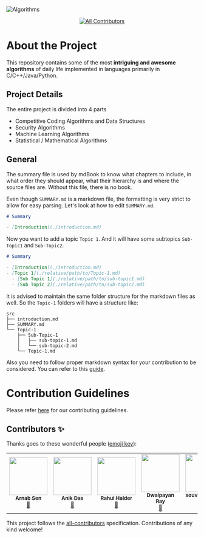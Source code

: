 ![Algorithms](https://socialify.git.ci/codeiiest-dev/algorithms/image?description=1&font=Raleway&forks=1&issues=1&language=1&owner=1&pattern=Charlie%20Brown&pulls=1&stargazers=1&theme=Dark)

<center>

<!-- ALL-CONTRIBUTORS-BADGE:START - Do not remove or modify this section -->
[![All Contributors](https://img.shields.io/badge/all_contributors-7-orange.svg?style=for-the-badge)](#contributors)
<!-- ALL-CONTRIBUTORS-BADGE:END -->

</center>

# About the Project

This repository contains some of the most **intriguing and awesome algorithms** of daily life implemented in languages primarily in C/C++/Java/Python.

## Project Details

The entire project is divided into 4 parts

- Competitive Coding Algorithms and Data Structures
- Security Algorithms
- Machine Learning Algorithms
- Statistical / Mathematical Algorithms

## General

The summary file is used by mdBook to know what chapters to include, in what order they should appear, what their hierarchy is and where the source files are. Without this file, there is no book.

Even though `SUMMARY.md` is a markdown file, the formatting is very strict to allow for easy parsing.
Let's look at how to edit `SUMMARY.md`.

```markdown
# Summary

- [Introduction](./introduction.md)
```

Now you want to add a topic `Topic 1`. And it will have some subtopics `Sub-Topic1` and `Sub-Topic2`.

```markdown
# Summary

- [Introduction](./introduction.md)
- [Topic 1](./relative/path/to/Topic-1.md)
  - [Sub Topic 1](./relative/path/to/sub-topic1.md)
  - [Sub Topic 2](./relative/path/to/sub-topic2.md)
```

It is advised to maintain the same folder structure for the markdown files as well.
So the `Topic-1` folders will have a structure like:

```
src
├── introduction.md
├── SUMMARY.md
└── Topic-1
    ├── Sub-Topic-1
    │   ├── sub-topic-1.md
    │   └── sub-topic-2.md
    └── Topic-1.md
```

Also you need to follow proper markdown syntax for your contribution to be considered. You can refer to this [guide](https://www.markdownguide.org/basic-syntax/).

# Contribution Guidelines

Please refer [here](./CONTRIBUTING.md) for our contributing guidelines.

## Contributors ✨

Thanks goes to these wonderful people ([emoji key](https://allcontributors.org/docs/en/emoji-key)):

<!-- ALL-CONTRIBUTORS-LIST:START - Do not remove or modify this section -->
<!-- prettier-ignore-start -->
<!-- markdownlint-disable -->
<table>
  <tr>
    <td align="center"><a href="https://arnabsen.netlify.app/"><img src="https://avatars1.githubusercontent.com/u/51032928?v=4" width="100px;" alt=""/><br /><sub><b>Arnab Sen</b></sub></a><br /><a href="#maintenance-arnabsen1729" title="Maintenance">🚧</a></td>
    <td align="center"><a href="https://www.linkedin.com/in/sadn1ck/"><img src="https://avatars2.githubusercontent.com/u/16396161?v=4" width="100px;" alt=""/><br /><sub><b>Anik Das</b></sub></a><br /><a href="#maintenance-sadn1ck" title="Maintenance">🚧</a></td>
    <td align="center"><a href="http://www.linkedin.com/in/hrahul2605"><img src="https://avatars1.githubusercontent.com/u/48245702?v=4" width="100px;" alt=""/><br /><sub><b>Rahul Halder</b></sub></a><br /><a href="#maintenance-hrahul2605" title="Maintenance">🚧</a></td>
    <td align="center"><a href="https://github.com/raydwaipayan"><img src="https://avatars1.githubusercontent.com/u/35661311?v=4" width="100px;" alt=""/><br /><sub><b>Dwaipayan Ray</b></sub></a><br /><a href="#maintenance-raydwaipayan" title="Maintenance">🚧</a></td>
    <td align="center"><a href="https://github.com/souvikmahato-sm"><img src="https://avatars3.githubusercontent.com/u/58760297?v=4" width="100px;" alt=""/><br /><sub><b>souvikmahato-sm</b></sub></a><br /><a href="https://github.com/codeiiest-dev/Algorithms/commits?author=souvikmahato-sm" title="Documentation">📖</a></td>
    <td align="center"><a href="https://github.com/prerna2712"><img src="https://avatars1.githubusercontent.com/u/56025548?v=4" width="100px;" alt=""/><br /><sub><b>Prerna Gupta</b></sub></a><br /><a href="https://github.com/codeiiest-dev/Algorithms/commits?author=prerna2712" title="Documentation">📖</a></td>
    <td align="center"><a href="https://github.com/iammanish17"><img src="https://avatars0.githubusercontent.com/u/35730135?v=4" width="100px;" alt=""/><br /><sub><b>Manish Kundu</b></sub></a><br /><a href="https://github.com/codeiiest-dev/Algorithms/commits?author=iammanish17" title="Documentation">📖</a></td>
  </tr>
</table>

<!-- markdownlint-enable -->
<!-- prettier-ignore-end -->
<!-- ALL-CONTRIBUTORS-LIST:END -->

This project follows the [all-contributors](https://github.com/all-contributors/all-contributors) specification. Contributions of any kind welcome!
